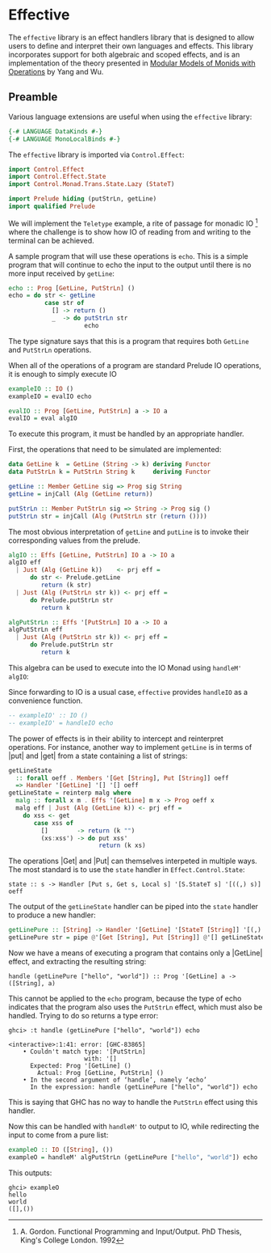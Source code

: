 # Effective

The `effective` library is an effect handlers library that is designed to allow
users to define and interpret their own languages and effects.
This library incorporates support for both algebraic and scoped effects,
and is an implementation of the theory presented in [Modular Models of
Monids with Operations](https://dl.acm.org/doi/10.1145/3607850) by Yang and Wu.

## Preamble

Various language extensions are useful when using the `effective` library:
```haskell
{-# LANGUAGE DataKinds #-}
{-# LANGUAGE MonoLocalBinds #-}
```
The `effective` library is imported via `Control.Effect`:
```haskell
import Control.Effect
import Control.Effect.State
import Control.Monad.Trans.State.Lazy (StateT)

import Prelude hiding (putStrLn, getLine)
import qualified Prelude

```
We will implement the `Teletype` example, a rite of passage for monadic IO
[^Gordon1992] where the challenge is to show how IO of reading from and writing
to the terminal can be achieved.

A sample program that will use these operations is `echo`. This is a simple
program that will continue to echo the input to the output until there is no
more input received by `getLine`:
```haskell
echo :: Prog [GetLine, PutStrLn] ()
echo = do str <- getLine
          case str of
            [] -> return ()
            _  -> do putStrLn str
                     echo
```
The type signature says that this is a program that requires
both `GetLine` and `PutStrLn` operations.

When all of the operations of a program are standard Prelude IO
operations, it is enough to simply execute IO
```haskell
exampleIO :: IO ()
exampleIO = evalIO echo

evalIO :: Prog [GetLine, PutStrLn] a -> IO a
evalIO = eval algIO
```


To execute this program, it must be handled by an appropriate handler.

First, the operations that need to be simulated are
implemented:
```haskell
data GetLine k  = GetLine (String -> k) deriving Functor
data PutStrLn k = PutStrLn String k     deriving Functor

getLine :: Member GetLine sig => Prog sig String
getLine = injCall (Alg (GetLine return))

putStrLn :: Member PutStrLn sig => String -> Prog sig ()
putStrLn str = injCall (Alg (PutStrLn str (return ())))
```


The most obvious interpretation of `getLine` and `putLine` is to
invoke their corresponding values from the prelude.
```haskell
algIO :: Effs [GetLine, PutStrLn] IO a -> IO a
algIO eff
  | Just (Alg (GetLine k))    <- prj eff =
      do str <- Prelude.getLine
         return (k str)
  | Just (Alg (PutStrLn str k)) <- prj eff =
      do Prelude.putStrLn str
         return k

algPutStrLn :: Effs '[PutStrLn] IO a -> IO a
algPutStrLn eff
  | Just (Alg (PutStrLn str k)) <- prj eff =
      do Prelude.putStrLn str
         return k
```
This algebra can be used to execute into the IO Monad using `handleM' algIO`:

Since forwarding to IO is a usual case, `effective` provides `handleIO`
as a convenience function.
```haskell
-- exampleIO' :: IO ()
-- exampleIO' = handleIO echo
```

The power of effects is in their ability to intercept and reinterpret operations.
For instance, another way to implement `getLine` is in terms of |put| and
|get| from a state containing a list of strings:
```haskell
getLineState
  :: forall oeff . Members '[Get [String], Put [String]] oeff 
  => Handler '[GetLine] '[] '[] oeff
getLineState = reinterp malg where
  malg :: forall x m . Effs '[GetLine] m x -> Prog oeff x
  malg eff | Just (Alg (GetLine k)) <- prj eff =
    do xss <- get
       case xss of
         []        -> return (k "")
         (xs:xss') -> do put xss'
                         return (k xs)
```

The operations |Get| and |Put| can themselves interpeted in multiple ways. The
most standard is to use the `state` handler in `Effect.Control.State`:
```
state :: s -> Handler [Put s, Get s, Local s] '[S.StateT s] '[((,) s)] oeff
```
The output of the `getLineState` handler can be piped into the `state` handler
to produce a new handler:

```haskell
getLinePure :: [String] -> Handler '[GetLine] '[StateT [String]] '[(,) [String]] oeff
getLinePure str = pipe @'[Get [String], Put [String]] @'[] getLineState (state str)
```
Now we have a means of executing a program that contains only a |GetLine| effect,
and extracting the resulting string:
```
handle (getLinePure ["hello", "world"]) :: Prog '[GetLine] a -> ([String], a)
```
This cannot be applied to the `echo` program, because the type of echo indicates
that the program also uses the `PutStrLn` effect, which must also be handled.
Trying to do so returns a type error:
```
ghci> :t handle (getLinePure ["hello", "world"]) echo

<interactive>:1:41: error: [GHC-83865]
    • Couldn't match type: '[PutStrLn]
                     with: '[]
      Expected: Prog '[GetLine] ()
        Actual: Prog [GetLine, PutStrLn] ()
    • In the second argument of ‘handle’, namely ‘echo’
      In the expression: handle (getLinePure ["hello", "world"]) echo
```
This is saying that GHC has no way to handle the `PutStrLn` effect
using this handler.

Now this can be handled with `handleM'` to output to IO, while redirecting the
input to come from a pure list:
```haskell
exampleO :: IO ([String], ())
exampleO = handleM' algPutStrLn (getLinePure ["hello", "world"]) echo
```
This outputs:
```
ghci> exampleO
hello
world
([],())
```

[^Gordon1992]: A. Gordon. Functional Programming and Input/Output. PhD Thesis, King's College London. 1992

